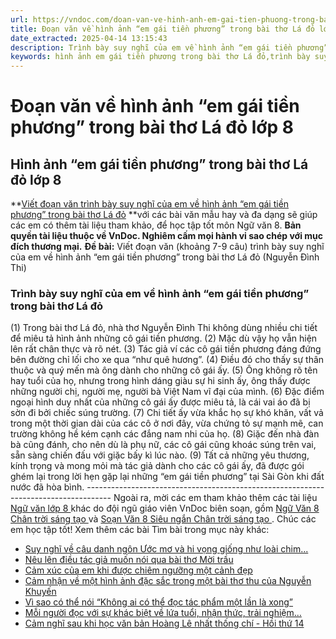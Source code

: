 ```yaml
---
url: https://vndoc.com/doan-van-ve-hinh-anh-em-gai-tien-phuong-trong-bai-tho-la-do-lop-8-296838
title: Đoạn văn về hình ảnh “em gái tiền phương” trong bài thơ Lá đỏ lớp 8 - VnDoc.com
date_extracted: 2025-04-14 13:15:43
description: Trình bày suy nghĩ của em về hình ảnh “em gái tiền phương” trong bài thơ Lá đỏ được biên soạn nhằm giúp các em HS đạt kết quả tốt trong quá trình làm bài tập và học tập môn Ngữ văn lớp 8.
keywords: hình ảnh em gái tiền phương trong bài thơ Lá đỏ,trình bày suy nghĩ của em về hình ảnh em gái tiền phương trong bài thơ Lá đỏ,viết đoạn văn về hình ảnh em gái tiền phương trong bài thơ Lá đỏ,viết đoạn văn trình bày suy nghĩ của em về hình ảnh em gái tiền phương trong bài thơ Lá đỏ,Viết đoạn văn khoảng 7-9 câu trình bày suy nghĩ của em về hình ảnh em gái tiền phương trong bài thơ Lá đỏ,văn mẫu lớp 8,ngữ văn 8
---
```


# Đoạn văn về hình ảnh “em gái tiền phương” trong bài thơ Lá đỏ lớp 8
## **Hình ảnh “em gái tiền phương” trong bài thơ Lá đỏ lớp 8**
**[Viết đoạn văn trình bày suy nghĩ của em về hình ảnh “em gái tiền phương” trong bài thơ Lá đỏ](<https://vndoc.com/doan-van-ve-hinh-anh-em-gai-tien-phuong-trong-bai-tho-la-do-lop-8-296838>) **với các bài văn mẫu hay và đa dạng sẽ giúp các em có thêm tài liệu tham khảo, để học tập tốt môn Ngữ văn 8.
**Bản quyền tài liệu thuộc về VnDoc. Nghiêm cấm mọi hành vi sao chép với mục đích thương mại.**
**Đề bài:** Viết đoạn văn \(khoảng 7-9 câu\) trình bày suy nghĩ của em về hình ảnh “em gái tiền phương” trong bài thơ Lá đỏ \(Nguyễn Đình Thi\)
### Trình bày suy nghĩ của em về hình ảnh “em gái tiền phương” trong bài thơ Lá đỏ
\(1\) Trong bài thơ Lá đỏ, nhà thơ Nguyễn Đình Thi không dùng nhiều chi tiết để miêu tả hình ảnh những cô gái tiền phương. \(2\) Mặc dù vậy họ vẫn hiện lên rất chân thực và rõ nét. \(3\) Tác giả ví các cô gái tiền phương đáng đứng bên đường chỉ lối cho xe qua “như quê hương”. \(4\) Điều đó cho thấy sự thân thuộc và quý mến mà ông dành cho những cô gái ấy. \(5\) Ông không rõ tên hay tuổi của họ, nhưng trong hình dáng giàu sự hi sinh ấy, ông thấy được những người chị, người mẹ, người bà Việt Nam vĩ đại của mình. \(6\) Đặc điểm ngoại hình duy nhất của những cô gái ấy được miêu tả, là cái vai áo đã bị sờn đi bởi chiếc súng trường. \(7\) Chi tiết ấy vừa khắc họ sự khó khăn, vất vả trong một thời gian dài của các cô ở nơi đây, vừa chứng tỏ sự mạnh mẽ, can trường không hề kém cạnh các đắng nam nhi của họ. \(8\) Giặc đến nhà đàn bà cũng đánh, cho nên dù là phụ nữ, các cô gái cũng khoác súng trên vai, sẵn sàng chiến đấu với giặc bấy kì lúc nào. \(9\) Tất cả những yêu thương, kính trọng và mong mỏi mà tác giả dành cho các cô gái ấy, đã được gói ghém lại trong lời hẹn gặp lại những “em gái tiền phương” tại Sài Gòn khi đất nước đã hòa bình.
\------------------------------------------------------------------------------------
Ngoài ra, mời các em tham khảo thêm các tài liệu [ Ngữ văn lớp 8 ](<https://vndoc.com/ngu-van-lop8>) khác do đội ngũ giáo viên VnDoc biên soạn, gồm [ Ngữ Văn 8 Chân trời sáng tạo ](<https://vndoc.com/ngu-van-8-chan-troi-sang-tao>) và [ Soạn Văn 8 Siêu ngắn Chân trời sáng tạo ](<https://vndoc.com/soan-van-8-sieu-ngan>) . Chúc các em học tập tốt\!
Xem thêm các bài Tìm bài trong mục này khác:
  * [Suy nghĩ về câu danh ngôn Ước mơ và hi vọng giống như loài chim...](</suy-nghi-ve-cau-danh-ngon-uoc-mo-va-hi-vong-giong-nhu-loai-chim-cam-nhan-buoi-ban-mai-va-khe-khang-cat-tieng-hot-khi-troi-van-con-toi-296839>)
  * [Nêu lên điều tác giả muốn nói qua bài thơ Mời trầu](</ho-xuan-huong-viet-ve-viec-moi-trau-nhung-la-de-noi-chuyen-tinh-cam-lop-8-296840>)
  * [Cảm xúc của em khi được chiêm ngưỡng một cảnh đẹp](</doan-van-the-hien-cam-xuc-khi-duoc-chiem-nguong-mot-canh-dep-co-chua-thanh-phan-biet-lap-lop-8-296844>)
  * [Cảm nhận về một hình ảnh đặc sắc trong một bài thơ thu của Nguyễn Khuyến](</cam-nhan-ve-mot-hinh-anh-dac-sac-trong-mot-bai-tho-thu-cua-nguyen-khuyen-296846>)
  * [Vì sao có thể nói “Không ai có thể đọc tác phẩm một lần là xong”](</vi-sao-co-the-noi-khong-ai-co-the-doc-tac-pham-mot-lan-la-xong-lop-8-296848>)
  * [Mỗi người đọc với sự khác biệt về lứa tuổi, nhận thức, trải nghiệm…](</moi-nguoi-doc-voi-su-khac-biet-ve-lua-tuoi-nhan-thuc-trai-nghiem-se-co-nhung-cach-cam-nhan-danh-gia-khac-nhau-ve-tac-pham-van-hoc-296850>)
  * [Cảm nghĩ sau khi học văn bản Hoàng Lê nhất thống chí - Hồi thứ 14](</cam-nghi-sau-khi-hoc-van-ban-hoang-le-nhat-thong-chi-hoi-thu-14-lop-8-296851>)

